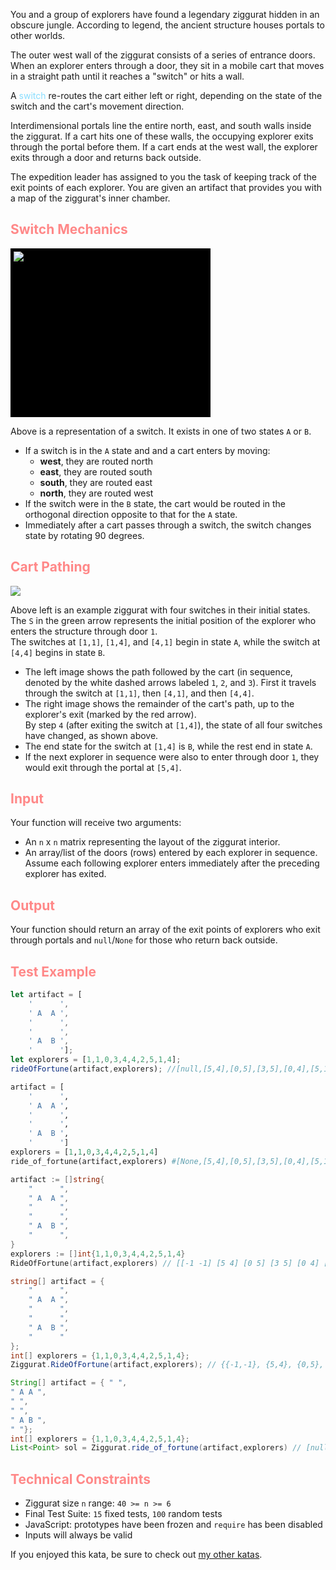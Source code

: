 <p>You and a group of explorers have found a legendary ziggurat hidden in an obscure jungle. According to legend, the ancient structure houses portals to other worlds.</p>
<p>The outer west wall of the ziggurat consists of a series of entrance doors. When an explorer enters through a door, they sit in a mobile cart that moves in a straight path until it reaches a "switch" or hits a wall.</p>
<p>A <span style="color:#8df">switch</span> re-routes the cart either left or right, depending on the state of the switch and the cart's movement direction.</p>
<p>Interdimensional portals line the entire north, east, and south walls inside the ziggurat. If a cart hits one of these walls, the occupying explorer exits through the portal before them. If a cart ends at the west wall, the explorer exits through a door and returns back outside.</p>
<p>The expedition leader has assigned to you the task of keeping track of the exit points of each explorer. You are given an artifact that provides you with a map of the ziggurat's inner chamber.</p>

<h2 style='color:#f88'>Switch Mechanics</h2>
<div style="width:310px;height:260px;background:#000;padding:5px"><img src="https://i.imgur.com/RHPCVqC.png"></div>
<p>Above is a representation of a switch. It exists in one of two states <code>A</code> or <code>B</code>.</p>
<ul>
	<li>If a switch is in the <code>A</code> state and and a cart enters by moving:
		<ul>
			<li><b>west</b>, they are routed north</li>
			<li><b>east</b>, they are routed south</li>
			<li><b>south</b>, they are routed east</li>
			<li><b>north</b>, they are routed west</li>
		</ul></li>
	<li>If the switch were in the <code>B</code> state, the cart would be routed in the orthogonal direction opposite to that for the <code>A</code> state.</li>
	<li>Immediately after a cart passes through a switch, the switch changes state by rotating 90 degrees.</li>
</ul>

<h2 style='color:#f88'>Cart Pathing</h2>
<img src="https://i.imgur.com/UChfJkG.png">
<p>Above left is an example ziggurat with four switches in their initial states. The <code>S</code> in the green arrow represents the initial position of the explorer who enters the structure through door <code>1</code>.<br/>
The switches at <code>[1,1]</code>, <code>[1,4]</code>, and <code>[4,1]</code> begin in state <code>A</code>, while the switch at <code>[4,4]</code> begins in state <code>B</code>.</p>
<ul>
	<li>The left image shows the path followed by the cart (in sequence, denoted by the white dashed arrows labeled <code>1</code>, <code>2</code>, and <code>3</code>). First it travels through the switch at <code>[1,1]</code>, then <code>[4,1]</code>, and then <code>[4,4]</code>.</li>
	<li>The right image shows the remainder of the cart's path, up to the explorer's exit (marked by the red arrow).<br/>By step <code>4</code> (after exiting the switch at <code>[1,4]</code>), the state of all four switches have changed, as shown above.</li>
	<li>The end state for the switch at <code>[1,4]</code> is <code>B</code>, while the rest end in state <code>A</code>.</li>
	<li>If the next explorer in sequence were also to enter through door <code>1</code>, they would exit through the portal at <code>[5,4]</code>.</li>
</ul>

<h2 style='color:#f88'>Input</h2>
<p>Your function will receive two arguments:</p>
<ul>
	<li>An <code>n</code> x <code>n</code> matrix representing the layout of the ziggurat interior.</li>
	<li>An array/list of the doors (rows) entered by each explorer in sequence. Assume each following explorer enters immediately after the preceding explorer has exited.</li>
</ul>

<h2 style='color:#f88'>Output</h2>
<p>Your function should return an array of the exit points of explorers who exit through portals and <code>null</code>/<code>None</code> for those who return back outside.</p>

<h2 style='color:#f88'>Test Example</h2>

```javascript
let artifact = [
	'      ',
	' A  A ',
	'      ',
	'      ',
	' A  B ',
	'      '];
let explorers = [1,1,0,3,4,4,2,5,1,4];
rideOfFortune(artifact,explorers); //[null,[5,4],[0,5],[3,5],[0,4],[5,1],[2,5],[5,5],null,[5,1]]
```
```python
artifact = [
	'      ',
	' A  A ',
	'      ',
	'      ',
	' A  B ',
	'      ']
explorers = [1,1,0,3,4,4,2,5,1,4]
ride_of_fortune(artifact,explorers) #[None,[5,4],[0,5],[3,5],[0,4],[5,1],[2,5],[5,5],None,[5,1]]
```
```go
artifact := []string{
	"      ",
	" A  A ",
	"      ",
	"      ",
	" A  B ",
	"      ",
}
explorers := []int{1,1,0,3,4,4,2,5,1,4}
RideOfFortune(artifact,explorers) // [[-1 -1] [5 4] [0 5] [3 5] [0 4] [5 1] [2 5] [5 5] [-1 -1] [5 1]]
```
```csharp
string[] artifact = {
	"      ",
	" A  A ",
	"      ",
	"      ",
	" A  B ",
	"      "
};
int[] explorers = {1,1,0,3,4,4,2,5,1,4};
Ziggurat.RideOfFortune(artifact,explorers); // {{-1,-1}, {5,4}, {0,5}, {3,5}, {0,}] ,{5,1}, {2,5}, {5,5}, {-1,-1}, {5,1}}
```
```java
String[] artifact = { " ",
" A A ",
" ",
" ",
" A B ",
" "};
int[] explorers = {1,1,0,3,4,4,2,5,1,4};
List<Point> sol = Ziggurat.ride_of_fortune(artifact,explorers) // [null,(5,4),(0,5),(3,5),(0,4),(5,1),(2,5),(5,5),null,(5,1)]
```

<h2 style='color:#f88'>Technical Constraints</h2>

- Ziggurat size `n` range: `40 >= n >= 6`
- Final Test Suite: `15` fixed tests, `100` random tests
- JavaScript: prototypes have been frozen and `require` has been disabled
- Inputs will always be valid

If you enjoyed this kata, be sure to check out [my other katas](https://www.codewars.com/users/docgunthrop/authored).
